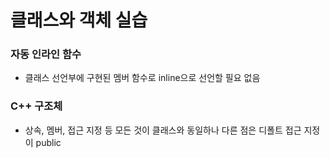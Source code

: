 # 클래스와 객체 실습

### 자동 인라인 함수

- 클래스 선언부에 구현된 멤버 함수로 inline으로 선언할 필요 없음

### C++ 구조체

- 상속, 멤버, 접근 지정 등 모든 것이 클래스와 동일하나 다른 점은 디폴트 접근 지정이 public
